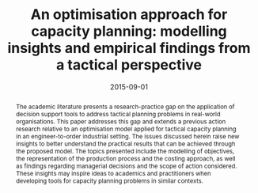 ---
title: 'An optimisation approach for capacity planning: modelling insights and empirical
  findings from a tactical perspective'
# If group member, use folder name in /content/authors
authors:
  - Andréa Nunes Carvalho
  - Luiz Felipe Scavarda
  - g_fabricio-oliveira
date: 2015-09-01
doi: 10.1590/0103-6513.001417

# Schedule page publish date (NOT publication's date).
publishDate: 2020-08-27

# Publication type.
# Legend: 0 = Uncategorized; 1 = Conference paper; 2 = Journal article;
# 3 = Preprint / Working Paper; 4 = Report; 5 = Book; 6 = Book section;
# 7 = Thesis; 8 = Patent
publication_types: ['2']

# Publication name and optional abbreviated publication name. Notice * * on title. # Publication name and optional abbreviated publication name. Quote marks needed for Markdown typesetting
publication: '*Production*'
publication_short: ''

abstract: The academic literature presents a research-practice gap on the application
  of decision support tools to address tactical planning problems in real-world organisations.
  This paper addresses this gap and extends a previous action research relative to
  an optimisation model applied for tactical capacity planning in an engineer-to-order
  industrial setting. The issues discussed herein raise new insights to better understand
  the practical results that can be achieved through the proposed model. The topics
  presented include the modelling of objectives, the representation of the production
  process and the costing approach, as well as findings regarding managerial decisions
  and the scope of action considered. These insights may inspire ideas to academics
  and practitioners when developing tools for capacity planning problems in similar
  contexts.

# Summary. An optional shortened abstract.
summary:  

# Not in use. Could be used for keywords 
tags:
  
featured: false

# links:
url_pdf: ''
url_code: ''
url_dataset: ''
url_poster: ''
url_project: ''
url_slides: ''
url_source: ''
url_video: ''

# Categories
#  These asociate the publications with the icons representing reearch topics and application areas
categories: [Production and operations planning]

# Associated Projects (optional).
#   Associate this publication with one or more of your projects.
#   Simply enter your project's folder or file name without extension.
#   E.g. `internal-project` references `content/project/internal-project/index.md`.
#   Otherwise, set `projects: []`.
projects: []

# Featured image
# To use, add an image named `featured.jpg/png` to your page's folder.
# Focal points: Smart, Center, TopLeft, Top, TopRight, Left, Right, BottomLeft, Bottom, BottomRight.
image:
  caption: ''
  focal_point: ''
  preview_only: false
  
 # forbid social media icons appearance
share: false
---